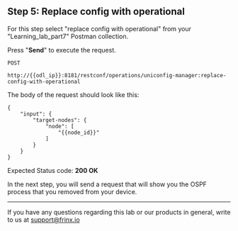 ## Step 5: Replace config with operational

For this step select "replace config with operational" from your "Learning_lab_part7" Postman collection.

Press "**Send**" to execute the request.

```
POST

http://{{odl_ip}}:8181/restconf/operations/uniconfig-manager:replace-config-with-operational
```


The body of the request should look like this:

```
{
    "input": {
        "target-nodes": {
            "node": [
                "{{node_id}}"
            ]
        }
    }
}
```

Expected Status code: **200 OK**

In the next step, you will send a request that will show you the OSPF process that you removed from your device.

---
If you have any questions regarding this lab or our products in general, write to us at [support@frinx.io](mailto:support@frinx.io)